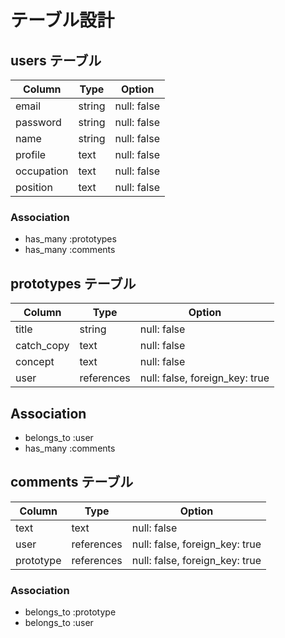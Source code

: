 # テーブル設計

## users テーブル 

| Column      | Type    | Option      |
| ---------- | ------- | ----------- |   
| email      | string  | null: false |
| password   | string  | null: false |
| name       | string  | null: false |
| profile    | text    | null: false |
| occupation | text    | null: false |
| position   | text    | null: false |

### Association

* has_many :prototypes
* has_many :comments


## prototypes テーブル 

| Column      | Type         | Option                         |
| ---------- | ------------ | ------------------------------ |   
| title      | string       | null: false                    |
| catch_copy | text         | null: false                    |
| concept    | text         | null: false                    |
| user       | references   | null: false, foreign_key: true |

## Association

- belongs_to :user
- has_many :comments


## comments テーブル 

| Column      | Type        | Option                         |
| ---------- | ----------- | ------------------------------ |   
| text       | text        | null: false                    |
| user       | references  | null: false, foreign_key: true |
| prototype  | references  | null: false, foreign_key: true |

### Association

- belongs_to :prototype
- belongs_to :user